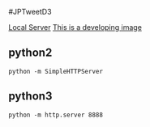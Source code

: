 #JPTweetD3

[Local Server](http://localhost:8888/)
[This is a developing image](https://github.com/SUXEEE/JPTweetD3/tree/master/etctestimage.gif)

## python2

```python -m SimpleHTTPServer```

## python3

```python -m http.server 8888```

